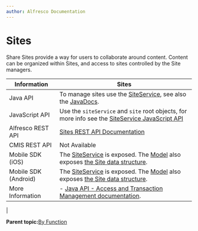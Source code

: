 ```yaml
---
author: Alfresco Documentation
---
```


# Sites

Share Sites provide a way for users to collaborate around content. Content can be organized within Sites, and access to sites controlled by the Site managers.

|Information|Sites|
|-----------|-----|
|Java API|To manage sites use the [SiteService](dev-services-site.md), see also the [JavaDocs](http://dev.alfresco.com/resource/docs/java/org/alfresco/service/cmr/site/SiteService.html).|
|JavaScript API|Use the `siteService` and `site` root objects, for more info see the [SiteService JavaScript API](API-JS-SiteService.md)|
|Alfresco REST API|[Sites REST API Documentation](../pra/1/concepts/pra-sites.md)|
|CMIS REST API|Not Available|
|Mobile SDK \(iOS\)|The [SiteService](http://docs.alfresco.com/mobile_sdk/ios/references/services/AlfrescoSiteService.html) is exposed. The [Model](http://docs.alfresco.com/mobile_sdk/ios/references/model/Model.html) also exposes [the Site data structure](http://docs.alfresco.com/mobile_sdk/ios/references/model/AlfrescoSite.html).|
|Mobile SDK \(Android\)|The [SiteService](http://docs.alfresco.com/mobile_sdk/android/references/client_api/services/SiteService.html) is exposed. The [Model](http://docs.alfresco.com/mobile_sdk/android/references/client_api/model/ClientAPI-Model.html) also exposes [the Site data structure](http://docs.alfresco.com/mobile_sdk/android/references/client_api/model/Site.html).|
|More Information|-   [Java API - Access and Transaction Management documentation](dev-extension-points-public-java-api.md).

|

**Parent topic:**[By Function](../concepts/dev-api-by-function.md)

